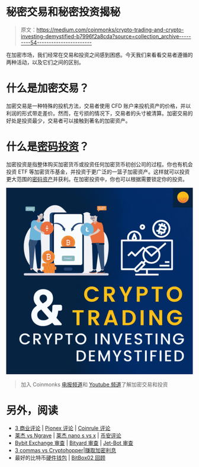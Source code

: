 # 秘密交易和秘密投资揭秘

> 原文：<https://medium.com/coinmonks/crypto-trading-and-crypto-investing-demystified-b7996f2a8cda?source=collection_archive---------54----------------------->

在加密市场，我们经常在交易和投资之间感到困惑。今天我们来看看交易者遵循的两种活动，以及它们之间的区别。

# 什么是加密交易？

加密交易是一种特殊的投机方法，交易者使用 CFD 账户来投机资产的价格，并以利润的形式带走差价。然而，在亏损的情况下，交易者的头寸被清算。加密交易的好处是投资最少，交易者可以接触到著名的加密资产。

# 什么是[密码投资](https://www.coindhan.com/)？

加密投资是指整体购买加密货币或投资任何加密货币初创公司的过程。你也有机会投资 ETF 等加密货币基金，并投资于更广泛的一篮子加密资产。这样就可以投资更大范围的[密码资产](https://www.coindhan.com/)并获利。在加密投资中，你也可以根据需要锁定你的投资。

![](img/22a12b90b6fee4a1255e7a334e4fef91.png)

> 加入 Coinmonks [电报频道](https://t.me/coincodecap)和 [Youtube 频道](https://www.youtube.com/c/coinmonks/videos)了解加密交易和投资

# 另外，阅读

*   [3 商业评论](/coinmonks/3commas-review-an-excellent-crypto-trading-bot-2020-1313a58bec92) | [Pionex 评论](https://coincodecap.com/pionex-review-exchange-with-crypto-trading-bot) | [Coinrule 评论](/coinmonks/coinrule-review-2021-a-beginner-friendly-crypto-trading-bot-daf0504848ba)
*   [莱杰 vs Ngrave](/coinmonks/ledger-vs-ngrave-zero-7e40f0c1d694) | [莱杰 nano s vs x](/coinmonks/ledger-nano-s-vs-x-battery-hardware-price-storage-59a6663fe3b0) | [币安评论](/coinmonks/binance-review-ee10d3bf3b6e)
*   [Bybit Exchange 审查](/coinmonks/bybit-exchange-review-dbd570019b71) | [Bityard 审查](https://coincodecap.com/bityard-reivew) | [Jet-Bot 审查](https://coincodecap.com/jet-bot-review)
*   [3 commas vs Cryptohopper](/coinmonks/3commas-vs-pionex-vs-cryptohopper-best-crypto-bot-6a98d2baa203)|[赚取加密利息](/coinmonks/earn-crypto-interest-b10b810fdda3)
*   最好的比特币[硬件钱包](/coinmonks/hardware-wallets-dfa1211730c6) | [BitBox02 回顾](/coinmonks/bitbox02-review-your-swiss-bitcoin-hardware-wallet-c36c88fff29)